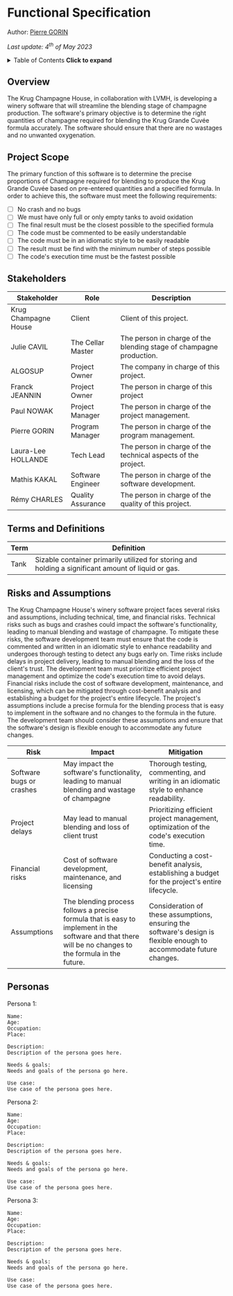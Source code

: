 # Functional Specification

Author: [Pierre GORIN](https://www.github.com/pierre2103)

_Last update: 4<sup>th</sup> of May 2023_

<details>
    <summary>Table of Contents <b>Click to expand</b></summary>

- [Functional Specification](#functional-specification)
  - [Overview](#overview)
  - [Project Scope](#project-scope)
  - [Stakeholders](#stakeholders)
  - [Terms and Definitions](#terms-and-definitions)
  - [Risks and Assumptions](#risks-and-assumptions)
  - [Personas](#personas)
</details>

## Overview

The Krug Champagne House, in collaboration with LVMH, is developing a winery software that will streamline the blending stage of champagne production. The software's primary objective is to determine the right quantities of champagne required for blending the Krug Grande Cuvée formula accurately. The software should ensure that there are no wastages and no unwanted oxygenation.

## Project Scope

The primary function of this software is to determine the precise proportions of Champagne required for blending to produce the Krug Grande Cuvée based on pre-entered quantities and a specified formula. In order to achieve this, the software must meet the following requirements:

- [ ] No crash and no bugs
- [ ] We must have only full or only empty tanks to avoid oxidation
- [ ] The final result must be the closest possible to the specified formula
- [ ] The code must be commented to be easily understandable
- [ ] The code must be in an idiomatic style to be easily readable
- [ ] The result must be find with the minimum number of steps possible
- [ ] The code's execution time must be the fastest possible

## Stakeholders

| Stakeholder          | Role              | Description                                                         |
| -------------------- | ----------------- | ------------------------------------------------------------------- |
| Krug Champagne House | Client            | Client of this project.                                             |
| Julie CAVIL          | The Cellar Master | The person in charge of the blending stage of champagne production. |
| ALGOSUP              | Project Owner     | The company in charge of this project.                              |
| Franck JEANNIN       | Project Owner     | The person in charge of this project                                |
| Paul NOWAK           | Project Manager   | The person in charge of the project management.                     |
| Pierre GORIN         | Program Manager   | The person in charge of the program management.                     |
| Laura-Lee HOLLANDE   | Tech Lead         | The person in charge of the technical aspects of the project.       |
| Mathis KAKAL         | Software Engineer | The person in charge of the software development.                   |
| Rémy CHARLES         | Quality Assurance | The person in charge of the quality of this project.                |

## Terms and Definitions

| Term | Definition                                                                                          |
| ---- | --------------------------------------------------------------------------------------------------- |
| Tank | Sizable container primarily utilized for storing and holding a significant amount of liquid or gas. |

## Risks and Assumptions

The Krug Champagne House's winery software project faces several risks and assumptions, including technical, time, and financial risks. Technical risks such as bugs and crashes could impact the software's functionality, leading to manual blending and wastage of champagne. To mitigate these risks, the software development team must ensure that the code is commented and written in an idiomatic style to enhance readability and undergoes thorough testing to detect any bugs early on. Time risks include delays in project delivery, leading to manual blending and the loss of the client's trust. The development team must prioritize efficient project management and optimize the code's execution time to avoid delays. Financial risks include the cost of software development, maintenance, and licensing, which can be mitigated through cost-benefit analysis and establishing a budget for the project's entire lifecycle. The project's assumptions include a precise formula for the blending process that is easy to implement in the software and no changes to the formula in the future. The development team should consider these assumptions and ensure that the software's design is flexible enough to accommodate any future changes.

| Risk                     | Impact                                                                                                                                                   | Mitigation                                                                                                           |
| ------------------------ | -------------------------------------------------------------------------------------------------------------------------------------------------------- | -------------------------------------------------------------------------------------------------------------------- |
| Software bugs or crashes | May impact the software's functionality, leading to manual blending and wastage of champagne                                                             | Thorough testing, commenting, and writing in an idiomatic style to enhance readability.                              |
| Project delays           | May lead to manual blending and loss of client trust                                                                                                     | Prioritizing efficient project management, optimization of the code's execution time.                                |
| Financial risks          | Cost of software development, maintenance, and licensing                                                                                                 | Conducting a cost-benefit analysis, establishing a budget for the project's entire lifecycle.                        |
| Assumptions              | The blending process follows a precise formula that is easy to implement in the software and that there will be no changes to the formula in the future. | Consideration of these assumptions, ensuring the software's design is flexible enough to accommodate future changes. |

## Personas

Persona 1:

```none
Name:
Age:
Occupation:
Place:

Description:
Description of the persona goes here.

Needs & goals:
Needs and goals of the persona go here.

Use case:
Use case of the persona goes here.
```

Persona 2:

```none
Name:
Age:
Occupation:
Place:

Description:
Description of the persona goes here.

Needs & goals:
Needs and goals of the persona go here.

Use case:
Use case of the persona goes here.
```

Persona 3:

```none
Name:
Age:
Occupation:
Place:

Description:
Description of the persona goes here.

Needs & goals:
Needs and goals of the persona go here.

Use case:
Use case of the persona goes here.
```
